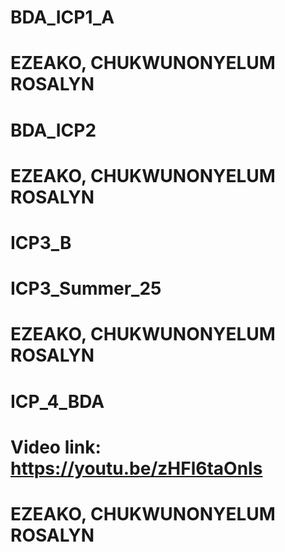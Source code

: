 # BDA_ICP1_A
# EZEAKO, CHUKWUNONYELUM ROSALYN

# BDA_ICP2
# EZEAKO, CHUKWUNONYELUM ROSALYN

# ICP3_B
# ICP3_Summer_25
# EZEAKO, CHUKWUNONYELUM ROSALYN

# ICP_4_BDA
# Video link: https://youtu.be/zHFl6taOnls
# EZEAKO, CHUKWUNONYELUM ROSALYN
